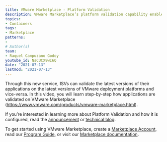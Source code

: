 ```yaml
---
title: VMware Marketplace - Platform Validation
description: VMware Marketplace’s platform validation capability enables developers to deploy solutions in confidence,  knowing they are fully validated and tested.
topics:
- Containers
tags:
- Marketplace
patterns:
- 
# Author(s)
team:
- Raquel Campuzano Godoy
youtube_id: NsCUCX9wI6Q
date: "2021-07-13"
lastmod: "2021-07-13"
---
```


Through this new service, ISVs can validate the latest versions of their applications on the latest versions of VMware deployment platforms and vice-versa. In this video,  you will learn step-by-step how applications are validated on VMware Marketplace (https://www.vmware.com/products/vmware-marketplace.html). 

If you’re interested in learning more about Platform Validation and how it is configured, read the [announcement](https://tanzu.vmware.com/content/blog/vmware-continuous-automated-validation-isv-ecosystem-solutions) or [technical blog](https://tanzu.vmware.com/content/blog/continuous-and-automated-validation-tanzu-solutions-vmware-marketplace-what-why-how). 

To get started using VMware Marketplace, create a [Marketplace Account](https://marketplace.cloud.vmware.com/), read our [Program Guide](https://www.vmware.com/content/dam/digitalmarketing/vmware/en/pdf/products/market-place/vmw-marketplace-program-guide.pdf), or visit our [Marketplace documentation](https://docs.vmware.com/en/VMware-Marketplace/index.html).